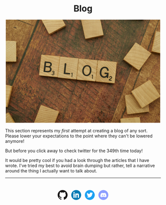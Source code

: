 <h1 align="center">Blog</h1>

<div align="center">
    <img src="../images/blog/blog_scrabble.png">
</div>

This section represents my _first_ attempt at creating a blog of any sort. Please lower your expectations to the point
where they can't be lowered anymore!

But before you click away to check twitter for the 349th time today!

It would be pretty cool if you had a look through the articles that I have wrote. I've tried my best to avoid brain
dumping but rather, tell a narrative around the thing I actually want to talk about.

- - - - 

<br>

<div align="center" style="padding-top: 8px">
    <a style="padding-left: 4px; padding-right: 4px" href="https://github.com/sgoudham" target="_blank" rel="noopener noreferrer"><img src="../images/icons/github.png"></a>
    <a style="padding-left: 4px; padding-right: 4px" href="https://linkedin.com/in/sgoudham" target="_blank" rel="noopener noreferrer"><img src="../images/icons/linkedin.png"></a>
    <a style="padding-left: 4px; padding-right: 4px" href="https://twitter.com/RealGoudham" target="_blank" rel="noopener noreferrer"><img src="../images/icons/twitter.png"></a>
    <a style="padding-left: 4px; padding-right: 4px" href="https://discord.bio/p/hammy" target="_blank" rel="noopener noreferrer"><img src="../images/icons/discord.png"></a>
</div>